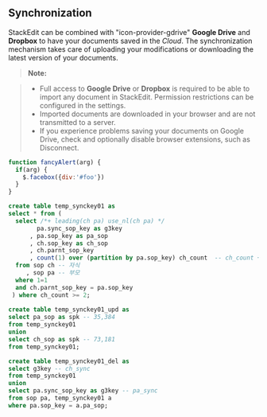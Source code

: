 Synchronization
-------------------

StackEdit can be combined with "icon-provider-gdrive" **Google Drive** and <i class="icon-provider-dropbox"></i> **Dropbox** to have your documents saved in the *Cloud*. The synchronization mechanism takes care of uploading your modifications or downloading the latest version of your documents.

> **Note:**

> - Full access to **Google Drive** or **Dropbox** is required to be able to import any document in StackEdit. Permission restrictions can be configured in the settings.
> - Imported documents are downloaded in your browser and are not transmitted to a server.
> - If you experience problems saving your documents on Google Drive, check and optionally disable browser extensions, such as Disconnect.

```javascript
function fancyAlert(arg) {
  if(arg) {
    $.facebox({div:'#foo'})
  }
}
```

```sql
create table temp_synckey01 as
select * from (
  select /*+ leading(ch pa) use_nl(ch pa) */
        pa.sync_sop_key as g3key
      , pa.sop_key as pa_sop
      , ch.sop_key as ch_sop
      , ch.parnt_sop_key
      , count(1) over (partition by pa.sop_key) ch_count  -- ch_count + 1 = ch + pa
  from sop ch -- 자식
     , sop pa -- 부모
  where 1=1
  and ch.parnt_sop_key = pa.sop_key
 ) where ch_count >= 2;
 
create table temp_synckey01_upd as
select pa_sop as spk -- 35,384
from temp_synckey01
union
select ch_sop as spk -- 73,181
from temp_synckey01;

create table temp_synckey01_del as
select g3key -- ch_sync
from temp_synckey01
union
select pa.sync_sop_key as g3key -- pa_sync  
from sop pa, temp_synckey01 a
where pa.sop_key = a.pa_sop;


```
